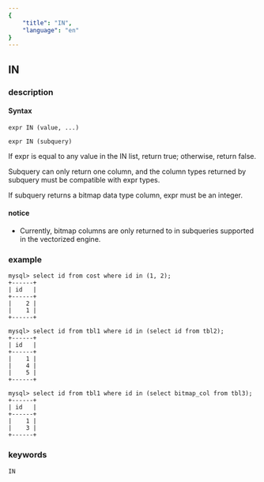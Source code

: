 ```yaml
---
{
    "title": "IN",
    "language": "en"
}
---
```


<!--
Licensed to the Apache Software Foundation (ASF) under one
or more contributor license agreements.  See the NOTICE file
distributed with this work for additional information
regarding copyright ownership.  The ASF licenses this file
to you under the Apache License, Version 2.0 (the
"License"); you may not use this file except in compliance
with the License.  You may obtain a copy of the License at

  http://www.apache.org/licenses/LICENSE-2.0

Unless required by applicable law or agreed to in writing,
software distributed under the License is distributed on an
"AS IS" BASIS, WITHOUT WARRANTIES OR CONDITIONS OF ANY
KIND, either express or implied.  See the License for the
specific language governing permissions and limitations
under the License.
-->

## IN
### description
#### Syntax

`expr IN (value, ...)`

`expr IN (subquery)`

If expr is equal to any value in the IN list, return true; otherwise, return false.

Subquery can only return one column, and the column types returned by subquery must be compatible with expr types.

If subquery returns a bitmap data type column, expr must be an integer.

#### notice

- Currently, bitmap columns are only returned to in subqueries supported in the vectorized engine.

### example

```
mysql> select id from cost where id in (1, 2);
+------+
| id   |
+------+
|    2 |
|    1 |
+------+
```
```
mysql> select id from tbl1 where id in (select id from tbl2);
+------+
| id   |
+------+
|    1 |
|    4 |
|    5 |
+------+
```
```
mysql> select id from tbl1 where id in (select bitmap_col from tbl3);
+------+
| id   |
+------+
|    1 |
|    3 |
+------+
```

### keywords

    IN
